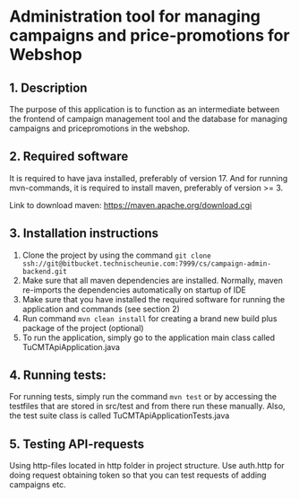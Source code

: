 # Administration tool for managing campaigns and price-promotions for Webshop
 
## 1. Description
The purpose of this application is to function as an intermediate between the frontend of campaign management tool
and the database for managing campaigns and pricepromotions in the webshop.

## 2. Required software
It is required to have java installed, preferably of version 17. And for running mvn-commands, it is required to install
maven, preferably of version >= 3.

Link to download maven: https://maven.apache.org/download.cgi

## 3. Installation instructions

1. Clone the project by using the command
```git clone ssh://git@bitbucket.technischeunie.com:7999/cs/campaign-admin-backend.git```
2. Make sure that all maven dependencies are installed. Normally, maven re-imports the dependencies automatically
on startup of IDE
3. Make sure that you have installed the required software for running the application and commands (see section 2)
4. Run command ```mvn clean install``` for creating a brand new build plus package of the project (optional)
5. To run the application, simply go to the application main class called TuCMTApiApplication.java

## 4. Running tests:
For running tests, simply run the command ```mvn test``` or by accessing the testfiles that are stored in src/test
and from there run these manually. Also, the test suite class is called TuCMTApiApplicationTests.java

## 5. Testing API-requests
Using http-files located in http folder in project structure. Use auth.http for doing request obtaining token so
that you can test requests of adding campaigns etc.